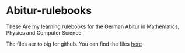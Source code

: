 # Abitur-rulebooks
These Are my learning rulebooks for the German Abitur in Mathematics, Physics and Computer Science

The files aer to big for github. You can find the files [here](https://drive.google.com/drive/folders/1qzFCmuLlvR4I-63xrf7Wpwg8T8LpXKEZ?usp=sharing)
